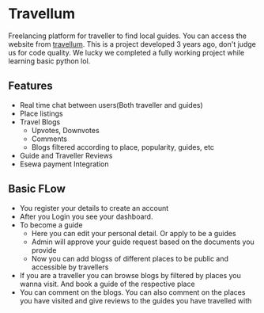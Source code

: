# Travellum
Freelancing platform for traveller to find local guides.
You can access the website from
[travellum](http://buddha231.pythonanywhere.com/). This is a project developed
3 years ago, don't judge us for code quality. We lucky we completed a fully
working project while learning basic python lol.

## Features
 * Real time chat between users(Both traveller and guides)
 * Place listings
 * Travel Blogs
    * Upvotes, Downvotes
    * Comments
    * Blogs filtered according to place, popularity, guides, etc
 * Guide and Traveller Reviews
 * Esewa payment Integration

 
 ## Basic FLow
 * You register your details to create an account
 * After you Login you see your dashboard.
 * To become a guide
     * Here you can edit your personal detail. Or apply to be a guides
     * Admin will approve your guide request based on the documents you provide
     * Now you can add blogss of different places to be public and accessible by travellers
 * If you are a traveller you can browse blogs by filtered by places you wanna
   visit. And book a guide of the respective place
 * You can comment on the blogs. You can also comment on the places you have
   visited and give reviews to the guides you have travelled with
